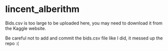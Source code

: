 # lincent_alberithm

Bids.csv is too large to be uploaded here, you may need to download it from the Kaggle website.

Be careful not to add and commit the bids.csv file like I did, it messed up the repo :(
